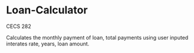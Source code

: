 # Loan-Calculator
CECS 282

Calculates the monthly payment of loan, total payments using user inputed interates rate, years, loan amount.
